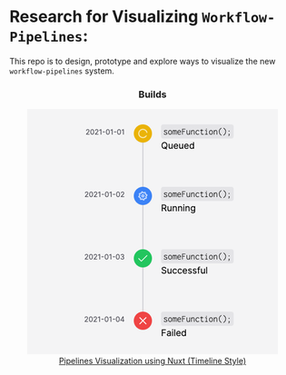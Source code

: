 # Research for Visualizing `Workflow-Pipelines`:

This repo is to design, prototype and explore ways to visualize the new `workflow-pipelines` system.

<div align="center">
<h3>Builds</h3>
<img src="./git-assets/pipelines-viz-vue.png" alt="Pipelines Visualization with Nuxt 3">
</div>
<div align="center">
<a href="https://github.com/CHIMEFRB/web-exploration/tree/main/Pipelines%20Visualization/pipelines-viz-vue">Pipelines Visualization using Nuxt (Timeline Style)</a>
</div>
